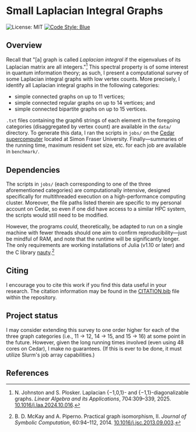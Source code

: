 # Small Laplacian Integral Graphs

![License: MIT](https://img.shields.io/badge/License-MIT-pink.svg)
[![Code Style: Blue](https://img.shields.io/badge/code%20style-blue-4495d1.svg)](https://github.com/JuliaDiff/BlueStyle)

## Overview

Recall that "[a] graph is called *Laplacian integral* if the eigenvalues of its Laplacian matrix are all integers."[^JP25] This spectral property is of some interest in quantum information theory; as such, I present a computational survey of some Laplacian integral graphs with low vertex counts. More precisely, I identify all Laplacian integral graphs in the following categories:

- simple connected graphs on up to 11 vertices;
- simple connected regular graphs on up to 14 vertices; and
- simple connected bipartite graphs on up to 15 vertices.

`.txt` files containing the graph6 strings of each element in the foregoing categories (disaggregated by vertex count) are available in the `data/` directory. To generate this data, I ran the scripts in `jobs/` on the [Cedar supercomputer](https://www.sfu.ca/research/institutes-centres-facilities/other-facilities/supercomputer-cedar.html) located at Simon Fraser University. Finally&mdash;summaries of the running time, maximum resident set size, etc. for each job are available in `benchmark/`.

## Dependencies

The scripts in `jobs/` (each corresponding to one of the three aforementioned categories) are computationally intensive, designed specifically for multithreaded execution on a high-performance computing cluster. Moreover, the file paths listed therein are specific to my personal account on Cedar, so even if one did have access to a similar HPC system, the scripts would still need to be modified.

However, the programs *could*, theoretically, be adapted to run on a single machine with fewer threads should one aim to confirm reproducibility&mdash;just be mindful of RAM, and note that the runtime will be significantly longer. The only requirements are working installations of Julia (v1.10 or later) and the C library [nauty](https://pallini.di.uniroma1.it/).[^MP14]

## Citing

I encourage you to cite this work if you find this data useful in your research. The citation information may be found in the [CITATION.bib](https://raw.githubusercontent.com/Luis-Varona/small-laplacian-integral-graphs/main/CITATION.bib) file within the repository.

## Project status

I may consider extending this survey to one order higher for each of the three graph categories (i.e., 11 &rarr; 12, 14 &rarr; 15, and 15 &rarr; 16) at some point in the future. However, given the long running times involved (even using 48 cores on Cedar), I make no guarantees. (If this is ever to be done, it must utilize Slurm's job array capabilities.)

## References

[^JP25]: N. Johnston and S. Plosker. Laplacian {−1,0,1}- and {−1,1}-diagonalizable graphs. *Linear Algebra and its Applications*, 704:309&ndash;339, 2025. [10.1016/j.laa.2024.10.016](https://doi.org/10.1016/j.laa.2024.10.016).
[^MP14]: B. D. McKay and A. Piperno. Practical graph isomorphism, II. *Journal of Symbolic Computation*, 60:94&ndash;112, 2014. [10.1016/j.jsc.2013.09.003](https://doi.org/10.1016/j.jsc.2013.09.003).
